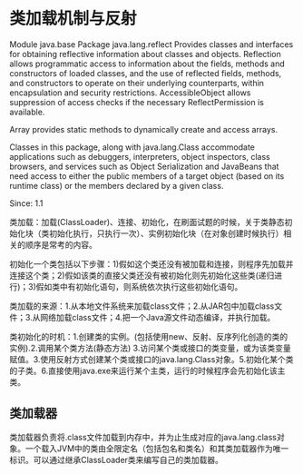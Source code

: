 <!--
 * @Descripttion: 
 * @version: 
 * @Author: 32353
 * @Date: 2021-03-19 16:38:43
 * @LastEditors: 32353
 * @LastEditTime: 2021-03-21 10:31:53
-->

# 类加载机制与反射

Module java.base
Package java.lang.reflect
Provides classes and interfaces for obtaining reflective information about classes and objects. Reflection allows programmatic access to information about the fields, methods and constructors of loaded classes, and the use of reflected fields, methods, and constructors to operate on their underlying counterparts, within encapsulation and security restrictions.
AccessibleObject allows suppression of access checks if the necessary ReflectPermission is available.

Array provides static methods to dynamically create and access arrays.

Classes in this package, along with java.lang.Class accommodate applications such as debuggers, interpreters, object inspectors, class browsers, and services such as Object Serialization and JavaBeans that need access to either the public members of a target object (based on its runtime class) or the members declared by a given class.

Since:
1.1

类加载：加载(ClassLoader)、连接、初始化，在刷面试题的时候，关于类静态初始化块（类初始化执行，只执行一次）、实例初始化块（在对象创建时候执行）相关的顺序是常考的内容。

初始化一个类包括以下步骤：1)假如这个类还没有被加载和连接，则程序先加载并连接这个类；2)假如该类的直接父类还没有被初始化则先初始化这些类(递归进行)；3)假如类中有初始化语句，则系统依次执行这些初始化语句。

类加载的来源：1.从本地文件系统来加载class文件；2.从JAR包中加载class文件；3.从网络加载class文件；4.把一个Java源文件动态编译，并执行加载。

类初始化的时机：1.创建类的实例。(包括使用new、反射、反序列化创造的类的实例).2.调用某个类方法(静态方法) 3.访问某个类或接口的类变量，或为该类变量赋值。3.使用反射方式创建某个类或接口的java.lang.Class对象。5.初始化某个类的子类。6.直接使用java.exe来运行某个主类，运行的时候程序会先初始化该主类。

## 类加载器

类加载器负责将.class文件加载到内存中，并为止生成对应的java.lang.class对象。一个载入JVM中的类由全限定名（包括包名和类名）和其类加载器作为唯一标识。可以通过继承ClassLoader类来编写自己的类加载器。
